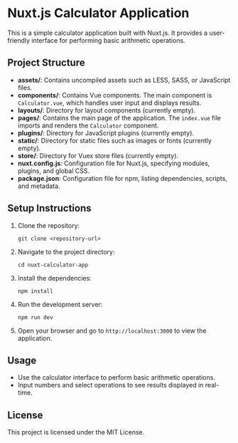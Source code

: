 # Nuxt.js Calculator Application

This is a simple calculator application built with Nuxt.js. It provides a user-friendly interface for performing basic arithmetic operations.

## Project Structure

- **assets/**: Contains uncompiled assets such as LESS, SASS, or JavaScript files.
- **components/**: Contains Vue components. The main component is `Calculator.vue`, which handles user input and displays results.
- **layouts/**: Directory for layout components (currently empty).
- **pages/**: Contains the main page of the application. The `index.vue` file imports and renders the `Calculator` component.
- **plugins/**: Directory for JavaScript plugins (currently empty).
- **static/**: Directory for static files such as images or fonts (currently empty).
- **store/**: Directory for Vuex store files (currently empty).
- **nuxt.config.js**: Configuration file for Nuxt.js, specifying modules, plugins, and global CSS.
- **package.json**: Configuration file for npm, listing dependencies, scripts, and metadata.

## Setup Instructions

1. Clone the repository:
   ```
   git clone <repository-url>
   ```

2. Navigate to the project directory:
   ```
   cd nuxt-calculator-app
   ```

3. Install the dependencies:
   ```
   npm install
   ```

4. Run the development server:
   ```
   npm run dev
   ```

5. Open your browser and go to `http://localhost:3000` to view the application.

## Usage

- Use the calculator interface to perform basic arithmetic operations.
- Input numbers and select operations to see results displayed in real-time.

## License

This project is licensed under the MIT License.